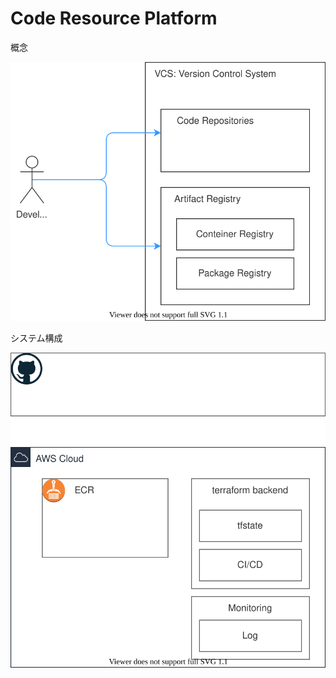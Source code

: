 # Code Resource Platform

概念

![](./docs/img/concept.drawio.svg)

システム構成

![](./docs/img/architecture.drawio.svg)

